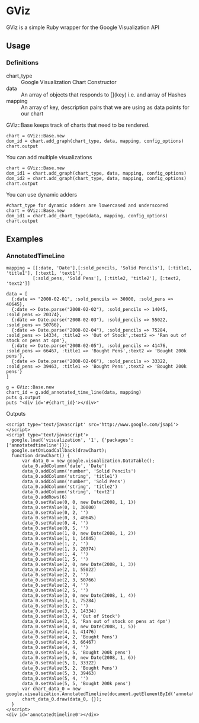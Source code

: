 # GViz

GViz is a simple Ruby wrapper for the Google Visualization API

## Usage

### Definitions
<dl>
  <dt>chart_type</dt>
  <dd>Google Visualization Chart Constructor</dd>
  <dt>data</dt>
  <dd>An array of objects that responds to [](key) i.e. and array of Hashes</dd>
  <dt>mapping</dt>
  <dd>An array of key, description pairs that we are using as data points for our chart</dd>
</dl>

GViz::Base keeps track of charts that need to be rendered.

    chart = GViz::Base.new
    dom_id = chart.add_graph(chart_type, data, mapping, config_options)
    chart.output

You can add multiple visualizations

    chart = GViz::Base.new
    dom_id1 = chart.add_graph(chart_type, data, mapping, config_options)
    dom_id2 = chart.add_graph(chart_type, data, mapping, config_options)
    chart.output
    
You can use dynamic adders
    
    #chart_type for dynamic adders are lowercased and underscored
    chart = GViz::Base.new
    dom_id1 = chart.add_chart_type(data, mapping, config_options)
    chart.output

## Examples
### AnnotatedTimeLine

    mapping = [[:date, 'Date'],[:sold_pencils, 'Solid Pencils'], [:title1, 'title1'], [:text1, 'text1'], 
              [:sold_pens, 'Sold Pens'], [:title2, 'title2'], [:text2, 'text2']]

    data = [
      {:date => "2008-02-01", :sold_pencils => 30000, :sold_pens => 40645},
      {:date => Date.parse("2008-02-02"), :sold_pencils => 14045, :sold_pens => 20374},
      {:date => Date.parse("2008-02-03"), :sold_pencils => 55022, :sold_pens => 50766},
      {:date => Date.parse("2008-02-04"), :sold_pencils => 75284, :sold_pens => 14334, :title2 => 'Out of Stock',:text2 => 'Ran out of stock on pens at 4pm'},
      {:date => Date.parse("2008-02-05"), :sold_pencils => 41476, :sold_pens => 66467, :title1 => 'Bought Pens',:text2 => 'Bought 200k pens'},
      {:date => Date.parse("2008-02-06"), :sold_pencils => 33322, :sold_pens => 39463, :title1 => 'Bought Pens',:text2 => 'Bought 200k pens'}
    ]

    g = GViz::Base.new
    chart_id = g.add_annotated_time_line(data, mapping)
    puts g.output
    puts "<div id='#{chart_id}'></div>"
    
Outputs

    <script type='text/javascript' src='http://www.google.com/jsapi'></script>
    <script type='text/javascript'>
      google.load('visualization', '1', {'packages':['annotatedtimeline']});
      google.setOnLoadCallback(drawChart);
      function drawChart() {    
          var data_0 = new google.visualization.DataTable();
          data_0.addColumn('date', 'Date')
          data_0.addColumn('number', 'Solid Pencils')
          data_0.addColumn('string', 'title1')
          data_0.addColumn('number', 'Sold Pens')
          data_0.addColumn('string', 'title2')
          data_0.addColumn('string', 'text2')
          data_0.addRows(6)
          data_0.setValue(0, 0, new Date(2008, 1, 1))
          data_0.setValue(0, 1, 30000)
          data_0.setValue(0, 2, '')
          data_0.setValue(0, 3, 40645)
          data_0.setValue(0, 4, '')
          data_0.setValue(0, 5, '')
          data_0.setValue(1, 0, new Date(2008, 1, 2))
          data_0.setValue(1, 1, 14045)
          data_0.setValue(1, 2, '')
          data_0.setValue(1, 3, 20374)
          data_0.setValue(1, 4, '')
          data_0.setValue(1, 5, '')
          data_0.setValue(2, 0, new Date(2008, 1, 3))
          data_0.setValue(2, 1, 55022)
          data_0.setValue(2, 2, '')
          data_0.setValue(2, 3, 50766)
          data_0.setValue(2, 4, '')
          data_0.setValue(2, 5, '')
          data_0.setValue(3, 0, new Date(2008, 1, 4))
          data_0.setValue(3, 1, 75284)
          data_0.setValue(3, 2, '')
          data_0.setValue(3, 3, 14334)
          data_0.setValue(3, 4, 'Out of Stock')
          data_0.setValue(3, 5, 'Ran out of stock on pens at 4pm')
          data_0.setValue(4, 0, new Date(2008, 1, 5))
          data_0.setValue(4, 1, 41476)
          data_0.setValue(4, 2, 'Bought Pens')
          data_0.setValue(4, 3, 66467)
          data_0.setValue(4, 4, '')
          data_0.setValue(4, 5, 'Bought 200k pens')
          data_0.setValue(5, 0, new Date(2008, 1, 6))
          data_0.setValue(5, 1, 33322)
          data_0.setValue(5, 2, 'Bought Pens')
          data_0.setValue(5, 3, 39463)
          data_0.setValue(5, 4, '')
          data_0.setValue(5, 5, 'Bought 200k pens')
          var chart_data_0 = new google.visualization.AnnotatedTimeline(document.getElementById('annotatedtimeline0'));
          chart_data_0.draw(data_0, {});
      }
    </script>
    <div id='annotatedtimeline0'></div>

